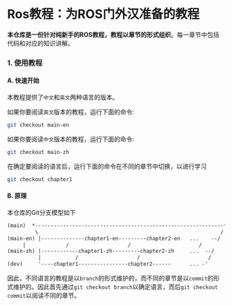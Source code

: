 # Ros教程：为ROS门外汉准备的教程

**本仓库是一份针对纯新手的ROS教程，教程以章节的形式组织**。每一章节中包括代码和对应的知识讲解。



### 1. 使用教程

#### A. 快速开始

本教程提供了`中文`和`英文`两种语言的版本。 

如果你要阅读`英文`版本的教程，运行下面的命令:

```sh
git checkout main-en
```

如果你要阅读`中文`版本的教程，运行下面的命令:

```sh
git checkout main-zh
```

在确定要阅读的语言后，运行下面的命令在不同的章节中切换，以进行学习

```sh
git checkout chapter1
```



#### B. 原理

本仓库的Git分支模型如下

```txt
(main)  *-------------------------------------------------------------*--final bool
         \                                                           /
(main-en) |--------------chapter1-en---------chapter2-en   ...    --/
     |             /                   /                      /
(main-zh) |------------chapter1-zh---------chapter2-zh     ...  --/
          |           /                   /                      /
(dev)     '----chapter1----------------chapter2------      ... -'
```

因此，不同语言的教程是以`branch`的形式维护的，而不同的章节是以`commit`的形式维护的。因此首先通过`git checkout branch`以确定语言，而后`git checkout commit`以阅读不同的章节。



